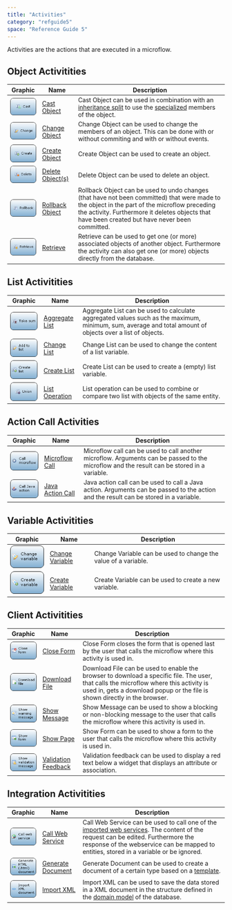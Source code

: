 ```yaml
---
title: "Activities"
category: "refguide5"
space: "Reference Guide 5"
---
```



Activities are the actions that are executed in a microflow.

## Object Activitities

<table><thead><tr><th class="confluenceTh">Graphic</th><th class="confluenceTh">Name</th><th class="confluenceTh">Description</th></tr></thead><tbody><tr><td class="confluenceTd"><a href="Cast+Object"><img class="confluence-embedded-image" src="attachments/819203/918013.png" data-image-src="https://world.mendix.com/download/attachments/819203/castObject.png?version=1&amp;modificationDate=1262252442000&amp;api=v2"></a></td><td class="confluenceTd"><a href="Cast+Object">Cast Object</a></td><td class="confluenceTd">Cast Object can be used in combination with an <a href="Inheritance+Split">inheritance split</a> to use the <a href="Entities">specialized</a> members of the object.</td></tr><tr><td class="confluenceTd"><a href="Change+Object"><img class="confluence-embedded-image" src="attachments/819203/917661.png" data-image-src="https://world.mendix.com/download/attachments/819203/changeObject.png?version=2&amp;modificationDate=1262252442000&amp;api=v2"></a></td><td class="confluenceTd"><a href="Change+Object">Change Object</a></td><td class="confluenceTd">Change Object can be used to change the members of an object. This can be done with or without commiting and with or without events.</td></tr><tr><td class="confluenceTd"><a href="Create+Object"><img class="confluence-embedded-image" src="attachments/819203/917756.png" data-image-src="https://world.mendix.com/download/attachments/819203/createObject.png?version=2&amp;modificationDate=1262252473000&amp;api=v2"></a></td><td class="confluenceTd"><a href="Create+Object">Create Object</a></td><td class="confluenceTd">Create Object can be used to create an object.</td></tr><tr><td class="confluenceTd"><a href="4522124"><img class="confluence-embedded-image" src="attachments/819203/918191.png" data-image-src="https://world.mendix.com/download/attachments/819203/deleteObject.png?version=2&amp;modificationDate=1262252547000&amp;api=v2"></a></td><td class="confluenceTd"><a href="4522124">Delete Object(s)</a></td><td class="confluenceTd">Delete Object can be used to delete an object.</td></tr><tr><td class="confluenceTd"><a href="Rollback+Object"><img class="confluence-embedded-image" src="attachments/819203/918119.png" data-image-src="https://world.mendix.com/download/attachments/819203/rollbackObject.png?version=1&amp;modificationDate=1262252615000&amp;api=v2"></a></td><td class="confluenceTd"><a href="Rollback+Object">Rollback Object</a></td><td class="confluenceTd">Rollback Object can be used to undo changes (that have not been committed) that were made to the object in the part of the microflow preceding the activity. Furthermore it deletes objects that have been created but have never been committed.</td></tr><tr><td class="confluenceTd"><a href="Retrieve"><img class="confluence-embedded-image" src="attachments/819203/917866.png" data-image-src="https://world.mendix.com/download/attachments/819203/retrieveObject.png?version=2&amp;modificationDate=1262252615000&amp;api=v2"></a></td><td class="confluenceTd"><a href="Retrieve">Retrieve</a></td><td class="confluenceTd">Retrieve can be used to get one (or more) associated objects of another object. Furthermore the activity can also get one (or more) objects directly from the database.</td></tr></tbody></table>

## List Activitities

<table><thead><tr><th class="confluenceTh">Graphic</th><th class="confluenceTh">Name</th><th class="confluenceTh">Description</th></tr></thead><tbody><tr><td class="confluenceTd"><a href="Aggregate+List"><img class="confluence-embedded-image" src="attachments/819203/918028.png" data-image-src="https://world.mendix.com/download/attachments/819203/aggregateList.png?version=1&amp;modificationDate=1262252407000&amp;api=v2"></a></td><td class="confluenceTd"><a href="Aggregate+List">Aggregate List</a></td><td class="confluenceTd">Aggregate List can be used to calculate aggregated values such as the maximum, minimum, sum, average and total amount of objects over a list of objects.</td></tr><tr><td class="confluenceTd"><a href="Change+List"><img class="confluence-embedded-image" src="attachments/819203/918007.png" data-image-src="https://world.mendix.com/download/attachments/819203/changeList.png?version=1&amp;modificationDate=1262252442000&amp;api=v2"></a></td><td class="confluenceTd"><a href="Change+List">Change List</a></td><td class="confluenceTd">Change List can be used to change the content of a list variable.</td></tr><tr><td class="confluenceTd"><a href="Create+List"><img class="confluence-embedded-image" src="attachments/819203/918009.png" data-image-src="https://world.mendix.com/download/attachments/819203/createList.png?version=1&amp;modificationDate=1262252473000&amp;api=v2"></a></td><td class="confluenceTd"><a href="Create+List">Create List</a></td><td class="confluenceTd">Create List can be used to create a (empty) list variable.</td></tr><tr><td class="confluenceTd"><a href="List+Operation"><img class="confluence-embedded-image" src="attachments/819203/917792.png" data-image-src="https://world.mendix.com/download/attachments/819203/listOperation.png?version=2&amp;modificationDate=1262252586000&amp;api=v2"></a></td><td class="confluenceTd"><a href="List+Operation">List Operation</a></td><td class="confluenceTd">List operation can be used to combine or compare two list with objects of the same entity.</td></tr></tbody></table>

## Action Call Activities

<table><thead><tr><th class="confluenceTh">Graphic</th><th class="confluenceTh">Name</th><th class="confluenceTh">Description</th></tr></thead><tbody><tr><td class="confluenceTd"><a href="Microflow+Call"><img class="confluence-embedded-image" src="attachments/819203/918001.png" data-image-src="https://world.mendix.com/download/attachments/819203/callMicroflow.png?version=1&amp;modificationDate=1262252442000&amp;api=v2"></a></td><td class="confluenceTd"><a href="Microflow+Call">Microflow Call</a></td><td class="confluenceTd">Microflow call can be used to call another microflow. Arguments can be passed to the microflow and the result can be stored in a variable.</td></tr><tr><td class="confluenceTd"><a href="Java+Action+Call"><img class="confluence-embedded-image" src="attachments/819203/918018.png" data-image-src="https://world.mendix.com/download/attachments/819203/callJavaAction.png?version=1&amp;modificationDate=1262252407000&amp;api=v2"></a></td><td class="confluenceTd"><a href="Java+Action+Call">Java Action Call</a></td><td class="confluenceTd">Java action call can be used to call a Java action. Arguments can be passed to the action and the result can be stored in a variable.</td></tr></tbody></table>

## Variable Activitities

<table><thead><tr><th class="confluenceTh">Graphic</th><th class="confluenceTh">Name</th><th class="confluenceTh">Description</th></tr></thead><tbody><tr><td class="confluenceTd"><a href="Change+Variable"><img class="confluence-embedded-image" src="attachments/819203/918011.png" data-image-src="https://world.mendix.com/download/attachments/819203/changeVariable.png?version=1&amp;modificationDate=1262252473000&amp;api=v2"></a></td><td class="confluenceTd"><a href="Change+Variable">Change Variable</a></td><td class="confluenceTd">Change Variable can be used to change the value of a variable.</td></tr><tr><td class="confluenceTd"><a href="Create+Variable"><img class="confluence-embedded-image" src="attachments/819203/918110.png" data-image-src="https://world.mendix.com/download/attachments/819203/createVariable.png?version=1&amp;modificationDate=1262252547000&amp;api=v2"></a></td><td class="confluenceTd"><a href="Create+Variable">Create Variable</a></td><td class="confluenceTd">Create Variable can be used to create a new variable.</td></tr></tbody></table>

## Client Activitities

<table><thead><tr><th class="confluenceTh">Graphic</th><th class="confluenceTh">Name</th><th class="confluenceTh">Description</th></tr></thead><tbody><tr><td class="confluenceTd"><a href="Close+Form"><img class="confluence-embedded-image" src="attachments/819203/918114.png" data-image-src="https://world.mendix.com/download/attachments/819203/closeForm.png?version=1&amp;modificationDate=1262252473000&amp;api=v2"></a></td><td class="confluenceTd"><a href="Close+Form">Close Form</a></td><td class="confluenceTd">Close Form closes the form that is opened last by the user that calls the microflow where this activity is used in.</td></tr><tr><td class="confluenceTd"><a href="Download+File"><img class="confluence-embedded-image" src="attachments/819203/918108.png" data-image-src="https://world.mendix.com/download/attachments/819203/downloadFile.png?version=1&amp;modificationDate=1262252547000&amp;api=v2"></a></td><td class="confluenceTd"><a href="Download+File">Download File</a></td><td class="confluenceTd">Download File can be used to enable the browser to download a specific file. The user, that calls the microflow where this activity is used in, gets a download popup or the file is shown directly in the browser.</td></tr><tr><td class="confluenceTd"><a href="Show+Message"><img class="confluence-embedded-image" src="attachments/819203/918099.png" data-image-src="https://world.mendix.com/download/attachments/819203/showMessage.png?version=1&amp;modificationDate=1262252646000&amp;api=v2"></a></td><td class="confluenceTd"><a href="Show+Message">Show Message</a></td><td class="confluenceTd">Show Message can be used to show a blocking or non-blocking message to the user that calls the microflow where this activity is used in.</td></tr><tr><td class="confluenceTd"><a href="Show+Page"><img class="confluence-embedded-image" src="attachments/819203/917544.png" data-image-src="https://world.mendix.com/download/attachments/819203/showForm.png?version=2&amp;modificationDate=1262252646000&amp;api=v2"></a></td><td class="confluenceTd"><a href="Show+Page">Show Page</a></td><td class="confluenceTd">Show Form can be used to show a form to the user that calls the microflow where this activity is used in.</td></tr><tr><td class="confluenceTd"><a href="Validation+Feedback"><img class="confluence-embedded-image" src="attachments/819203/918097.png" data-image-src="https://world.mendix.com/download/attachments/819203/showValidationMessage.png?version=1&amp;modificationDate=1262252646000&amp;api=v2"></a></td><td class="confluenceTd"><a href="Validation+Feedback">Validation Feedback</a></td><td class="confluenceTd">Validation feedback can be used to display a red text below a widget that displays an attribute or association.</td></tr></tbody></table>

## Integration Activitities

<table><thead><tr><th class="confluenceTh">Graphic</th><th class="confluenceTh">Name</th><th class="confluenceTh">Description</th></tr></thead><tbody><tr><td class="confluenceTd"><a href="Call+Web+Service"><img class="confluence-embedded-image" src="attachments/819203/918003.png" data-image-src="https://world.mendix.com/download/attachments/819203/callWebService.png?version=1&amp;modificationDate=1262252442000&amp;api=v2"></a></td><td class="confluenceTd"><a href="Call+Web+Service">Call Web Service</a></td><td class="confluenceTd">Call Web Service can be used to call one of the <a href="Consumed+Web+Services">imported web services</a>. The content of the request can be edited. Furthermore the response of the webservice can be mapped to entities, stored in a variable or be ignored.</td></tr><tr><td class="confluenceTd"><a href="Generate+Document"><img class="confluence-embedded-image" src="attachments/819203/918124.png" data-image-src="https://world.mendix.com/download/attachments/819203/generateDocument.png?version=1&amp;modificationDate=1262252586000&amp;api=v2"></a></td><td class="confluenceTd"><a href="Generate+Document">Generate Document</a></td><td class="confluenceTd">Generate Document can be used to create a document of a certain type based on a <a href="Document+Templates">template</a>.</td></tr><tr><td class="confluenceTd"><a href="Import+XML"><img class="confluence-embedded-image" src="attachments/819203/918121.png" data-image-src="https://world.mendix.com/download/attachments/819203/importXMLDocument.png?version=1&amp;modificationDate=1262252586000&amp;api=v2"></a></td><td class="confluenceTd"><a href="Import+XML">Import XML</a></td><td class="confluenceTd">Import XML can be used to save the data stored in a XML document in the structure defined in the <a href="Domain+Model">domain model</a> of the database.</td></tr></tbody></table>